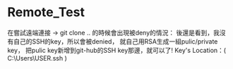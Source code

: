 # Remote_Test

在嘗試遠端連接 -> git clone .. 的時候會出現被deny的情況：
後還是看到，我沒有自己的SSH的key，所以會被denied，
就自己用RSA生成一組pulic/private key，
把pulic key新增到git-hub的SSH key那邊，就可以了!
Key's Location：( C:\Users\USER\.ssh )
